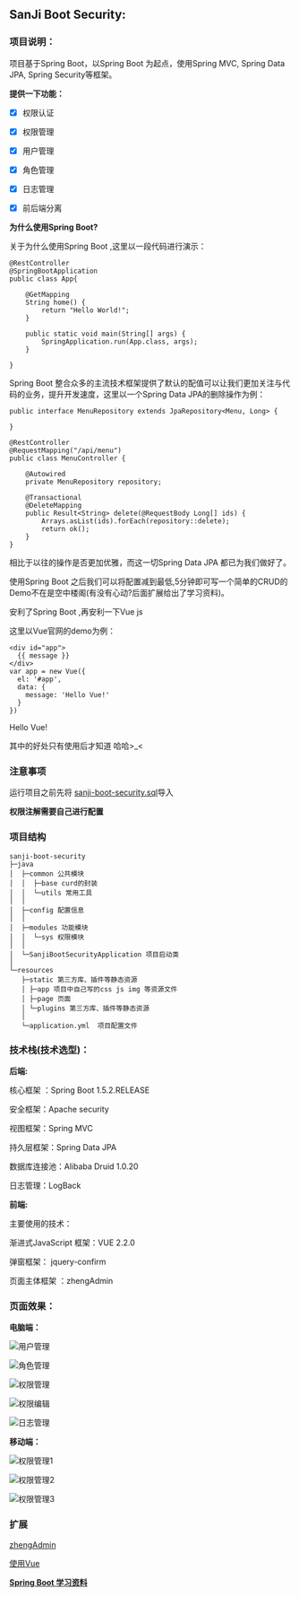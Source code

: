 ## SanJi Boot Security:

### 项目说明：

项目基于Spring Boot，以Spring Boot 为起点，使用Spring MVC, Spring Data JPA,  Spring Security等框架。

**提供一下功能：**

* [x] 权限认证 
 
* [x] 权限管理
 
* [x] 用户管理 

* [x] 角色管理 

* [x] 日志管理

* [x] 前后端分离

**为什么使用Spring Boot?**

关于为什么使用Spring Boot ,这里以一段代码进行演示：
```
@RestController
@SpringBootApplication
public class App{

    @GetMapping
    String home() {
        return "Hello World!";
    }

    public static void main(String[] args) {
        SpringApplication.run(App.class, args);
    }

}
```
Spring Boot 整合众多的主流技术框架提供了默认的配值可以让我们更加关注与代码的业务，提升开发速度，这里以一个Spring Data JPA的删除操作为例：
```
public interface MenuRepository extends JpaRepository<Menu, Long> {

}
```

```
@RestController
@RequestMapping("/api/menu")
public class MenuController {

    @Autowired
    private MenuRepository repository;

    @Transactional
    @DeleteMapping
    public Result<String> delete(@RequestBody Long[] ids) {
        Arrays.asList(ids).forEach(repository::delete);
        return ok();
    }
}
```
相比于以往的操作是否更加优雅，而这一切Spring Data JPA 都已为我们做好了。

使用Spring Boot 之后我们可以将配置减到最低,5分钟即可写一个简单的CRUD的Demo不在是空中楼阁(有没有心动?后面扩展给出了学习资料)。

安利了Spring Boot ,再安利一下Vue js

这里以Vue官网的demo为例：

```
<div id="app">
  {{ message }}
</div>
var app = new Vue({
  el: '#app',
  data: {
    message: 'Hello Vue!'
  }
})

```
Hello Vue!

其中的好处只有使用后才知道 哈哈>_< 


### 注意事项

运行项目之前先将 [sanji-boot-security.sql](sanji-boot-security.sql)导入

 **权限注解需要自己进行配置** 

### 项目结构
```
sanji-boot-security
├─java
│  ├─common 公共模块
│  │  ├─base curd的封装
│  │  └─utils 常用工具
│  │ 
│  ├─config 配置信息
│  │ 
│  ├─modules 功能模块
│  │  └─sys 权限模块
│  │ 
│  └─SanjiBootSecurityApplication 项目启动类
│  
└─resources 
   ├─static 第三方库、插件等静态资源
   │ ├─app 项目中自己写的css js img 等资源文件
   │ ├─page 页面
   │ └─plugins 第三方库、插件等静态资源
   │ 
   └─application.yml  项目配置文件
```

### 技术栈(技术选型)：

**后端:**

核心框架 ：Spring Boot 1.5.2.RELEASE

安全框架：Apache security

视图框架：Spring MVC

持久层框架：Spring Data JPA

数据库连接池：Alibaba Druid 1.0.20

日志管理：LogBack

**前端:**

主要使用的技术：

渐进式JavaScript 框架：VUE 2.2.0

弹窗框架： jquery-confirm

页面主体框架 ：zhengAdmin


### 页面效果：
**电脑端：**

![用户管理](../resources/sanji-boot-security-user.png)

![角色管理](../resources/sanji-boot-security-role.png)

![权限管理](../resources/sanji-boot-security-sec.png)

![权限编辑](../resources/sanji-boot-security-sec-add.png)

![日志管理](../resources/sanji-boot-security-log.png)

**移动端：**

![权限管理1](../resources/sanji-boot-security-sec-phone-skin-blue.png)

![权限管理2](../resources/sanji-boot-security-sec-phone.png)

![权限管理3](../resources/sanji-boot-security-sec-phone-skin-green.png)

### 扩展

[zhengAdmin](https://github.com/shuzheng/zhengAdmin/blob/master/README.md)

[使用Vue](https://cn.vuejs.org/v2/guide/)

**[Spring Boot 学习资料](https://segmentfault.com/a/1190000008539153)**
